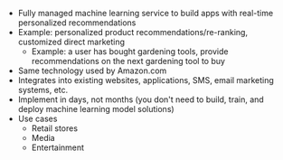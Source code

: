 - Fully managed machine learning service to build apps with real-time personalized recommendations
- Example: personalized product recommendations/re-ranking, customized direct marketing
	- Example: a user has bought gardening tools, provide recommendations on the next gardening tool to buy
- Same technology used by Amazon.com
- Integrates into existing websites, applications, SMS, email marketing systems, etc.
- Implement in days, not months (you don't need to build, train, and deploy machine learning model solutions)
- Use cases
	- Retail stores
	- Media
	- Entertainment